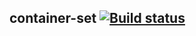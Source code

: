 ## container-set   [![Build status](https://ci.appveyor.com/api/projects/status/50d74vog6hoxu3x9?svg=true)](https://ci.appveyor.com/project/Tatiana-Nikonova/container-set)